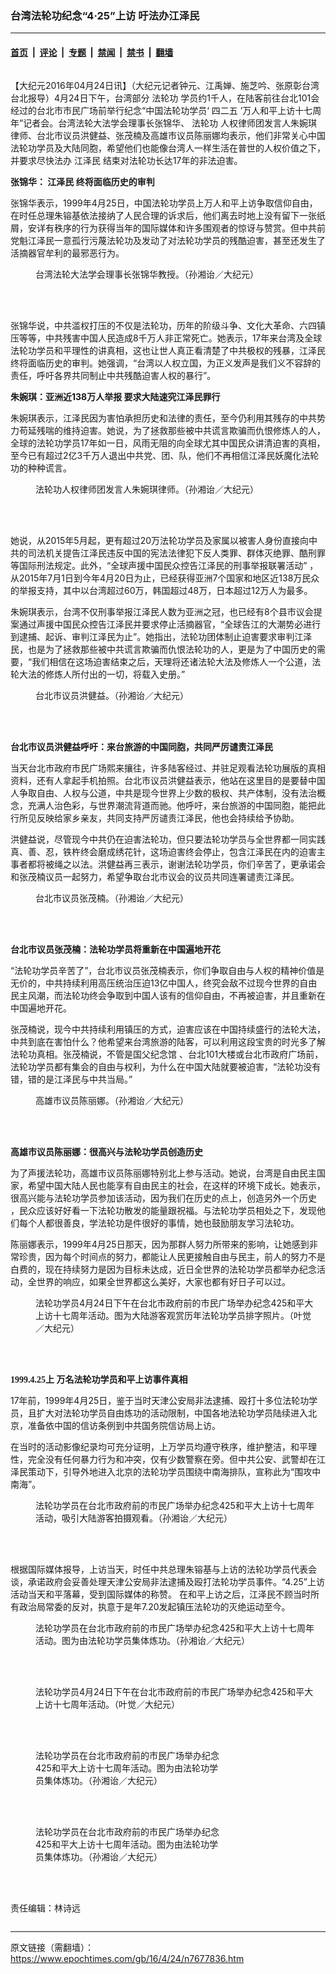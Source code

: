 ### 台湾法轮功纪念“4·25”上访 吁法办江泽民

---

#### [首页](../../../..?n7677836) &nbsp;|&nbsp; [评论](../../../../../epoch-comment?n7677836) &nbsp;|&nbsp; [专题](../../../../../epoch-special?n7677836) &nbsp;|&nbsp; [禁闻](../../../../../epoch-news?n7677836) &nbsp;|&nbsp; [禁书](../../../../../books?n7677836) &nbsp;|&nbsp; [翻墙](https://github.com/gfw-breaker/nogfw/blob/master/README.md?n7677836)


<div class="column" id="artbody" itemprop="articleBody">
 <!-- article content begin -->
 <p>
  【大纪元2016年04月24日讯】（大纪元记者钟元、江禹婵、施芝吟、张原彰台湾台北报导）4月24日下午，台湾部分
  <ok href="https://www.epochtimes.com/gb/tag/%E6%B3%95%E8%BD%AE%E5%8A%9F.html">
   法轮功
  </ok>
  学员约1千人，在陆客前往台北101会经过的台北市市民广场前举行纪念“中国法轮功学员‘
  <ok href="https://www.epochtimes.com/gb/tag/%E5%9B%9B%E4%BA%8C%E4%BA%94.html">
   四二五
  </ok>
  ’万人和平上访十七周年”记者会。台湾法轮大法学会理事长张锦华、
  <ok href="https://www.epochtimes.com/gb/tag/%E6%B3%95%E8%BD%AE%E5%8A%9F.html">
   法轮功
  </ok>
  人权律师团发言人朱婉琪律师、台北市议员洪健益、张茂楠及高雄市议员陈丽娜均表示，他们非常关心中国法轮功学员及大陆同胞，希望他们也能像台湾人一样生活在普世的人权价值之下，并要求尽快法办
  <ok href="https://www.epochtimes.com/gb/tag/%E6%B1%9F%E6%B3%BD%E6%B0%91.html">
   江泽民
  </ok>
  结束对法轮功长达17年的非法迫害。
 </p>
 <p>
  <strong>
   张锦华：
   <ok href="https://www.epochtimes.com/gb/tag/%E6%B1%9F%E6%B3%BD%E6%B0%91.html">
    江泽民
   </ok>
   终将面临历史的审判
  </strong>
 </p>
 <p>
  张锦华表示，1999年4月25日，中国法轮功学员上万人和平上访争取信仰自由，在时任总理朱镕基依法接纳了人民合理的诉求后，他们离去时地上没有留下一张纸屑，安详有秩序的行为获得当年的国际媒体和许多围观者的惊讶与赞赏。但中共前党魁江泽民一意孤行污蔑法轮功及发动了对法轮功学员的残酷迫害，甚至还发生了活摘器官牟利的最邪恶行为。
 </p>
 <figure aria-describedby="caption-attachment-7681163" class="wp-caption aligncenter" id="attachment_7681163" style="width: 450px">
  <ok href="https://i.epochtimes.com/assets/uploads/2016/04/160424054441100641.jpg" target="_blank">
   <img alt="" class="wp-image-7681163 size-medium" src="https://i.epochtimes.com/assets/uploads/2016/04/160424054441100641-450x297.jpg"/>
  </ok>
  <br/><figcaption class="wp-caption-text" id="caption-attachment-7681163">
   台湾法轮大法学会理事长张锦华教授。（孙湘诒／大纪元）
  </figcaption><br/>
 </figure><br/>
 <p>
  张锦华说，中共滥权打压的不仅是法轮功，历年的阶级斗争、文化大革命、六四镇压等等，中共残害中国人民造成8千万人非正常死亡。她表示，17年来台湾及全球法轮功学员和平理性的讲真相，这也让世人真正看清楚了中共极权的残暴，江泽民终将面临历史的审判。她强调，“台湾以人权立国，为正义发声是我们义不容辞的责任，呼吁各界共同制止中共残酷迫害人权的暴行”。
 </p>
 <p>
  <strong>
   朱婉琪：亚洲近138万人举报 要求大陆速究江泽民罪行
  </strong>
 </p>
 <p>
  朱婉琪表示，江泽民因为害怕承担历史和法律的责任，至今仍利用其残存的中共势力苟延残喘的维持迫害。她说，为了拯救那些被中共谎言欺骗而仇恨修炼人的人，全球的法轮功学员17年如一日，风雨无阻的向全球尤其中国民众讲清迫害的真相，至今已有超过2亿3千万人退出中共党、团、队，他们不再相信江泽民妖魔化法轮功的种种谎言。
 </p>
 <figure aria-describedby="caption-attachment-7681168" class="wp-caption aligncenter" id="attachment_7681168" style="width: 450px">
  <ok href="https://i.epochtimes.com/assets/uploads/2016/04/160424054430100641.jpg" target="_blank">
   <img alt="" class="wp-image-7681168 size-medium" src="https://i.epochtimes.com/assets/uploads/2016/04/160424054430100641-450x300.jpg"/>
  </ok>
  <br/><figcaption class="wp-caption-text" id="caption-attachment-7681168">
   法轮功人权律师团发言人朱婉琪律师。（孙湘诒／大纪元）
  </figcaption><br/>
 </figure><br/>
 <p>
  她说，从2015年5月起，更有超过20万法轮功学员及家属以被害人身份直接向中共的司法机关提告江泽民违反中国的宪法法律犯下反人类罪、群体灭绝罪、酷刑罪等国际刑法规定。此外，“全球声援中国民众控告江泽民的刑事举报联署活动” ，从2015年7月1日到今年4月20日为止，已经获得亚洲7个国家和地区近138万民众的举报支持，其中以台湾超过60万，韩国超过48万，日本超过12万人为最多。
 </p>
 <p>
  朱婉琪表示，台湾不仅刑事举报江泽民人数为亚洲之冠，也已经有8个县市议会提案通过声援中国民众控告江泽民并要求停止活摘器官，“全球告江的大潮势必进行到逮捕、起诉、审判江泽民为止”。她指出，法轮功团体制止迫害要求审判江泽民，也是为了拯救那些被中共谎言欺骗而仇恨法轮功的人，更是为了中国历史的需要，“我们相信在这场迫害结束之后，天理将还诸法轮大法及修炼人一个公道，法轮大法的修炼人所付出的一切，将载入史册。”
 </p>
 <figure aria-describedby="caption-attachment-7681179" class="wp-caption aligncenter" id="attachment_7681179" style="width: 450px">
  <ok href="https://i.epochtimes.com/assets/uploads/2016/04/160424073613100641.jpg" target="_blank">
   <img alt="" class="wp-image-7681179 size-medium" src="https://i.epochtimes.com/assets/uploads/2016/04/160424073613100641-450x299.jpg"/>
  </ok>
  <br/><figcaption class="wp-caption-text" id="caption-attachment-7681179">
   台北市议员洪健益。（孙湘诒／大纪元）
  </figcaption><br/>
 </figure><br/>
 <p>
  <strong>
   台北市议员洪健益呼吁：来台旅游的中国同胞，共同严厉谴责江泽民
  </strong>
 </p>
 <p>
  当天台北市政府市民广场熙来攘往，许多陆客经过、并驻足观看法轮功展版的真相资料，还有人拿起手机拍照。台北市议员洪健益表示，他站在这里目的是要替中国人争取自由、人权与公道，中共是现今世界上少数的极权、共产体制，没有法治概念，充满人治色彩，与世界潮流背道而驰。他呼吁，来台旅游的中国同胞，能把此行所见反映给家乡亲友，共同支持严厉谴责江泽民，他也会持续给予协助。
 </p>
 <p>
  洪健益说，尽管现今中共仍在迫害法轮功，但只要法轮功学员与全世界都一同实践真、善、忍，铁杵终会磨成绣花针，这场迫害终会停止，包含江泽民在内的迫害主事者都将被绳之以法。洪健益再三表示，谢谢法轮功学员，你们辛苦了，更承诺会和张茂楠议员一起努力，希望争取台北市议会的议员共同连署谴责江泽民。
 </p>
 <figure aria-describedby="caption-attachment-7681180" class="wp-caption aligncenter" id="attachment_7681180" style="width: 450px">
  <ok href="https://i.epochtimes.com/assets/uploads/2016/04/160424054525100641.jpg" target="_blank">
   <img alt="" class="wp-image-7681180 size-medium" src="https://i.epochtimes.com/assets/uploads/2016/04/160424054525100641-450x299.jpg"/>
  </ok>
  <br/><figcaption class="wp-caption-text" id="caption-attachment-7681180">
   台北市议员张茂楠。（孙湘诒／大纪元）
  </figcaption><br/>
 </figure><br/>
 <p>
  <strong>
   台北市议员张茂楠：法轮功学员将重新在中国遍地开花
  </strong>
 </p>
 <p>
  “法轮功学员辛苦了”，台北市议员张茂楠表示，你们争取自由与人权的精神价值是无价的，中共持续利用高压统治压迫13亿中国人，终究会敌不过现今世界的自由民主风潮，而法轮功终会争取到中国人该有的信仰自由，不再被迫害，并且重新在中国遍地开花。
 </p>
 <p>
  张茂楠说，现今中共持续利用镇压的方式，迫害应该在中国持续盛行的法轮大法，中共到底在害怕什么？他希望来台湾旅游的陆客，可以利用这段宝贵的时光多了解法轮功真相。张茂楠说，不管是国父纪念馆 、台北101大楼或台北市政府广场前，法轮功学员都有集会的自由与权利，为什么在中国大陆就要被迫害，“法轮功没有错，错的是江泽民与中共当局。”
 </p>
 <figure aria-describedby="caption-attachment-7681171" class="wp-caption aligncenter" id="attachment_7681171" style="width: 450px">
  <ok href="https://i.epochtimes.com/assets/uploads/2016/04/160424054453100641.jpg" target="_blank">
   <img alt="" class="wp-image-7681171 size-medium" src="https://i.epochtimes.com/assets/uploads/2016/04/160424054453100641-450x299.jpg"/>
  </ok>
  <br/><figcaption class="wp-caption-text" id="caption-attachment-7681171">
   高雄市议员陈丽娜。（孙湘诒／大纪元）
  </figcaption><br/>
 </figure><br/>
 <p>
  <strong>
   高雄市议员陈丽娜：很高兴与法轮功学员创造历史
  </strong>
 </p>
 <p>
  为了声援法轮功，高雄市议员陈丽娜特别北上参与活动。她说，台湾是自由民主国家，希望中国大陆人民也能享有自由民主的社会，在这样的环境下成长。她表示，很高兴能与法轮功学员参加该活动，因为我们在历史的点上，创造另外一个历史 ，民众应该好好看一下法轮功散发的能量跟祝福。与法轮功学员相处之下，发现他们每个人都很善良，学法轮功是件很好的事情，她也鼓励朋友学习法轮功。
 </p>
 <p>
  陈丽娜表示，1999年4月25日那天，因为那群人努力所带来的影响，让她感到非常珍贵，因为每个时间点的努力，都能让人民更接触自由与民主，前人的努力不是白费的，现在持续努力是因为目标未达成，近日全世界的法轮功学员都举办纪念活动，全世界的响应，如果全世界都这么美好，大家也都有好日子可以过。
 </p>
 <figure aria-describedby="caption-attachment-7681186" class="wp-caption aligncenter" id="attachment_7681186" style="width: 450px">
  <ok href="https://i.epochtimes.com/assets/uploads/2016/04/160424070558100519.jpg" target="_blank">
   <img alt="" class="wp-image-7681186 size-medium" src="https://i.epochtimes.com/assets/uploads/2016/04/160424070558100519-450x300.jpg"/>
  </ok>
  <br/><figcaption class="wp-caption-text" id="caption-attachment-7681186">
   法轮功学员4月24日下午在台北市政府前的市民广场举办纪念425和平大上访十七周年活动。图为大陆游客观赏历年法轮功学员排字照片。（叶觉／大纪元）
  </figcaption><br/>
 </figure><br/>
 <p>
  <strong>
   <span style="font-family: Times New Roman,serif;">
    1999.4.25上
   </span>
   万名法轮功学员和平上访事件真相
  </strong>
 </p>
 <p>
  17年前，1999年4月25日，鉴于当时天津公安局非法逮捕、殴打十多位法轮功学员，且扩大对法轮功学员自由炼功的活动限制，中国各地法轮功学员陆续进入北京，准备依中国的信访条例到中共国务院信访局上访。
 </p>
 <p>
  在当时的活动影像纪录均可充分证明，上万学员均遵守秩序，维护整洁，和平理性，完全没有任何暴力行为和冲突，仅有少数警察在旁。但中共公安、武警却在江泽民策动下，引导外地进入北京的法轮功学员围绕中南海排队，宣称此为“围攻中南海”。
 </p>
 <figure aria-describedby="caption-attachment-7681188" class="wp-caption aligncenter" id="attachment_7681188" style="width: 450px">
  <ok href="https://i.epochtimes.com/assets/uploads/2016/04/160424054542100641.jpg" target="_blank">
   <img alt="" class="wp-image-7681188 size-medium" src="https://i.epochtimes.com/assets/uploads/2016/04/160424054542100641-450x300.jpg"/>
  </ok>
  <br/><figcaption class="wp-caption-text" id="caption-attachment-7681188">
   法轮功学员在台北市政府前的市民广场举办纪念425和平大上访十七周年活动，吸引大陆游客拍摄观看。（孙湘诒／大纪元）
  </figcaption><br/>
 </figure><br/>
 <p>
  根据国际媒体报导，上访当天，时任中共总理朱镕基与上访的法轮功学员代表会谈，承诺政府会妥善处理天津公安局非法逮捕及殴打法轮功学员事件。“4.25”上访活动当天和平落幕，受到国际媒体的称赞。 在和平上访之后，江泽民不顾当时所有政治局常委的反对，执意于是年7.20发起镇压法轮功的灭绝运动至今。
 </p>
 <figure aria-describedby="caption-attachment-7681209" class="wp-caption aligncenter" id="attachment_7681209" style="width: 450px">
  <ok href="https://i.epochtimes.com/assets/uploads/2016/04/160424054611100641.jpg" target="_blank">
   <img alt="" class="wp-image-7681209 size-medium" src="https://i.epochtimes.com/assets/uploads/2016/04/160424054611100641-450x300.jpg"/>
  </ok>
  <br/><figcaption class="wp-caption-text" id="caption-attachment-7681209">
   法轮功学员在台北市政府前的市民广场举办纪念425和平大上访十七周年活动。图为由法轮功学员集体炼功。（孙湘诒／大纪元）
  </figcaption><br/>
 </figure><br/>
 <figure aria-describedby="caption-attachment-7681582" class="wp-caption aligncenter" id="attachment_7681582" style="width: 450px">
  <ok href="https://i.epochtimes.com/assets/uploads/2016/04/160424083309100519.jpg" target="_blank">
   <img alt="" class="wp-image-7681582 size-medium" src="https://i.epochtimes.com/assets/uploads/2016/04/160424083309100519-450x300.jpg"/>
  </ok>
  <br/><figcaption class="wp-caption-text" id="caption-attachment-7681582">
   法轮功学员4月24日下午在台北市政府前的市民广场举办纪念425和平大上访十七周年活动。（叶觉／大纪元）
  </figcaption><br/>
 </figure><br/>
 <figure aria-describedby="caption-attachment-7681220" class="wp-caption aligncenter" id="attachment_7681220" style="width: 300px">
  <ok href="https://i.epochtimes.com/assets/uploads/2016/04/160424054553100641.jpg" target="_blank">
   <img alt="" class="wp-image-7681220 size-small" src="https://i.epochtimes.com/assets/uploads/2016/04/160424054553100641-300x452.jpg"/>
  </ok>
  <br/><figcaption class="wp-caption-text" id="caption-attachment-7681220">
   法轮功学员在台北市政府前的市民广场举办纪念425和平大上访十七周年活动。图为由法轮功学员集体炼功。（孙湘诒／大纪元）
  </figcaption><br/>
 </figure><br/>
 <figure aria-describedby="caption-attachment-7681214" class="wp-caption aligncenter" id="attachment_7681214" style="width: 300px">
  <ok href="https://i.epochtimes.com/assets/uploads/2016/04/160424054712100641.jpg" target="_blank">
   <img alt="" class="wp-image-7681214 size-small" src="https://i.epochtimes.com/assets/uploads/2016/04/160424054712100641-300x450.jpg"/>
  </ok>
  <br/><figcaption class="wp-caption-text" id="caption-attachment-7681214">
   法轮功学员在台北市政府前的市民广场举办纪念425和平大上访十七周年活动。图为由法轮功学员集体炼功。（孙湘诒／大纪元）
  </figcaption><br/>
 </figure><br/>
 <p>
  责任编辑：林诗远
 </p>
 <!-- article content end -->
</div>


---

原文链接（需翻墙）：https://www.epochtimes.com/gb/16/4/24/n7677836.htm